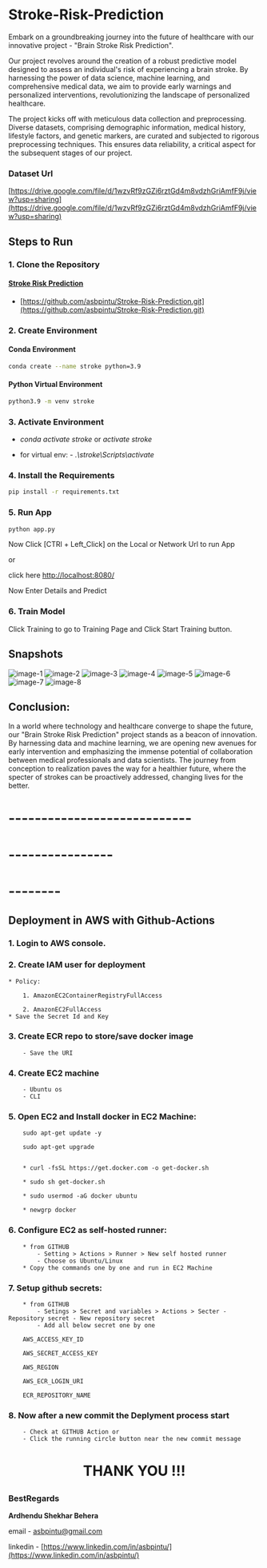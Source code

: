 # Stroke-Risk-Prediction


Embark on a groundbreaking journey into the future of healthcare with our innovative project - "Brain Stroke Risk Prediction".

Our project revolves around the creation of a robust predictive model designed to assess an individual's risk of experiencing a brain stroke. By harnessing the power of data science, machine learning, and comprehensive medical data, we aim to provide early warnings and personalized interventions, revolutionizing the landscape of personalized healthcare.


The project kicks off with meticulous data collection and preprocessing. Diverse datasets, comprising demographic information, medical history, lifestyle factors, and genetic markers, are curated and subjected to rigorous preprocessing techniques. This ensures data reliability, a critical aspect for the subsequent stages of our project.

### Dataset Url

[https://drive.google.com/file/d/1wzvRf9zGZi6rztGd4m8vdzhGriAmfF9j/view?usp=sharing](https://drive.google.com/file/d/1wzvRf9zGZi6rztGd4m8vdzhGriAmfF9j/view?usp=sharing)


## Steps to Run

### 1. Clone the Repository

#### [Stroke Risk Prediction](https://github.com/asbpintu/Stroke-Risk-Prediction.git)

+ [https://github.com/asbpintu/Stroke-Risk-Prediction.git](https://github.com/asbpintu/Stroke-Risk-Prediction.git)

### 2. Create Environment

#### Conda Environment

```bash
conda create --name stroke python=3.9
```
#### Python Virtual Environment

```bash
python3.9 -m venv stroke

```

### 3. Activate Environment

+ *conda activate stroke* or *activate stroke* 

+ for virtual env: - *.\stroke\Scripts\activate*
 

### 4. Install the Requirements
```bash
pip install -r requirements.txt
```



### 5. Run App

```bash
python app.py
```

Now Click [CTRl + Left_Click] on the Local or Network Url to run App

or

click here [http://localhost:8080/](http://localhost:8080/)

Now Enter Details and Predict


### 6. Train Model

Click Training to go to Training Page and Click Start Training button.


## Snapshots

![image-1](snapshots/Screenshot_15.png)
![image-2](snapshots/Screenshot_16.png)
![image-3](snapshots/Screenshot_17.png)
![image-4](snapshots/Screenshot_18.png)
![image-5](snapshots/Screenshot_19.png)
![image-6](snapshots/Screenshot_20.png)
![image-7](snapshots/Screenshot_21.png)
![image-8](snapshots/Screenshot_22.png)



## Conclusion:

In a world where technology and healthcare converge to shape the future, our "Brain Stroke Risk Prediction" project stands as a beacon of innovation. By harnessing data and machine learning, we are opening new avenues for early intervention and emphasizing the immense potential of collaboration between medical professionals and data scientists. The journey from conception to realization paves the way for a healthier future, where the specter of strokes can be proactively addressed, changing lives for the better.

# ----------------------------
# ----------------
# --------

## Deployment in AWS with Github-Actions

### 1. Login to AWS console.

### 2. Create IAM user for deployment

	* Policy:

        1. AmazonEC2ContainerRegistryFullAccess

        2. AmazonEC2FullAccess
    * Save the Secret Id and Key
	
### 3. Create ECR repo to store/save docker image

        - Save the URI

### 4. Create EC2 machine

        - Ubuntu os
        - CLI

### 5. Open EC2 and Install docker in EC2 Machine:
	
        sudo apt-get update -y

        sudo apt-get upgrade
        

        * curl -fsSL https://get.docker.com -o get-docker.sh

        * sudo sh get-docker.sh

        * sudo usermod -aG docker ubuntu

        * newgrp docker
	
### 6. Configure EC2 as self-hosted runner:

        * from GITHUB
            - Setting > Actions > Runner > New self hosted runner
            - Choose os Ubuntu/Linux
        * Copy the commands one by one and run in EC2 Machine

### 7. Setup github secrets:

        * from GITHUB
            - Setings > Secret and variables > Actions > Secter - Repository secret - New repository secret
            - Add all below secret one by one

        AWS_ACCESS_KEY_ID

        AWS_SECRET_ACCESS_KEY

        AWS_REGION

        AWS_ECR_LOGIN_URI

        ECR_REPOSITORY_NAME

### 8. Now after a new commit the Deplyment process start

        - Check at GITHUB Action or
        - Click the running circle button near the new commit message


# <p align="center">THANK YOU !!!</p>

### **BestRegards**

**Ardhendu Shekhar Behera**

email - [asbpintu@gmail.com](asbpintu@gmail.com)

linkedin - [https://www.linkedin.com/in/asbpintu/](https://www.linkedin.com/in/asbpintu/)

